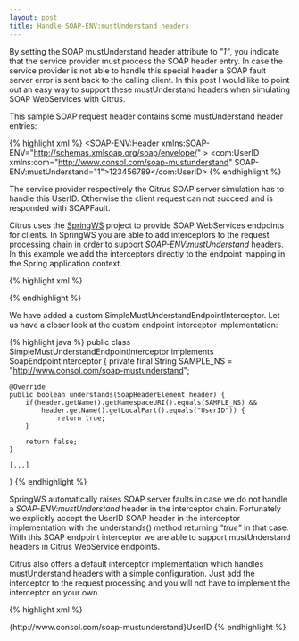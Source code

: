 ```yaml
---
layout: post
title: Handle SOAP-ENV:mustUnderstand headers
---
```


By setting the SOAP mustUnderstand header attribute to _"1"_, you indicate that the service provider must process the SOAP header entry. In case the service provider is not able to handle this special header a SOAP fault server error is sent back to the calling client. In this post I would like to point out an easy way to support these mustUnderstand headers when simulating SOAP WebServices with Citrus.

This sample SOAP request header contains some mustUnderstand header entries:

{% highlight xml %}
<SOAP-ENV:Header xmlns:SOAP-ENV="http://schemas.xmlsoap.org/soap/envelope/" >
  <com:UserID 
      xmlns:com="http://www.consol.com/soap-mustunderstand" 
      SOAP-ENV:mustUnderstand="1">123456789</com:UserID>
</SOAP-ENV-Header>
{% endhighlight %}

The service provider respectively the Citrus SOAP server simulation has to handle this UserID. Otherwise the client request can not succeed and is responded with SOAPFault.

Citrus uses the [SpringWS](http://projects.spring.io/spring-ws/) project to provide SOAP WebServices endpoints for clients. In SpringWS you are able to add interceptors to the request processing chain in order to support _SOAP-ENV:mustUnderstand_ headers. In this example we add the interceptors directly to the endpoint mapping in the Spring application context. 

{% highlight xml %}

<!-- Special soap endpoint interceptor that accepts our must-understand headers -->
<bean id="soapMustUnderstandEndpointInterceptor" class="com.consol.ws.sample.SimpleMustUnderstandEndpointInterceptor"/>
{% endhighlight %}

We have added a custom SimpleMustUnderstandEndpointInterceptor. Let us have a closer look at the custom endpoint interceptor implementation:

{% highlight java %}
public class SimpleMustUnderstandEndpointInterceptor implements SoapEndpointInterceptor {
    private final String SAMPLE_NS = "http://www.consol.com/soap-mustunderstand";
    
    @Override
    public boolean understands(SoapHeaderElement header) {
        if(header.getName().getNamespaceURI().equals(SAMPLE_NS) && 
            header.getName().getLocalPart().equals("UserID")) {
                return true;
        }
        
        return false;
    }
    
    [...]
}
{% endhighlight %}

SpringWS automatically raises SOAP server faults in case we do not handle a _SOAP-ENV:mustUnderstand_ header in the interceptor chain. Fortunately we explicitly accept the UserID SOAP header in the interceptor implementation with the understands() method returning _"true"_ in that case. With this SOAP endpoint interceptor we are able to support mustUnderstand headers in Citrus WebService endpoints.

Citrus also offers a default interceptor implementation which handles mustUnderstand headers with a simple configuration. Just add the interceptor to the request processing and you will not have to implement the interceptor on your own.

{% highlight xml %}
<!-- Special soap endpoint interceptor that accepts our must-understand headers -->
<bean id="soapMustUnderstandEndpointInterceptor" class="com.consol.citrus.ws.interceptor.SoapMustUnderstandEndpointInterceptor">
  <property name="acceptedHeaders">
     <list>
         <value>{http://www.consol.com/soap-mustunderstand}UserID</value>
     </list>
  </property>
</bean>
{% endhighlight %}